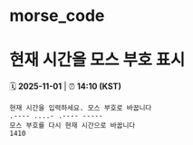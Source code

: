 # morse_code
# 현재 시간을 모스 부호 표시
<!-- MORSE_TIME_START -->
🗓️ **2025-11-01** | ⏰ **14:10 (KST)**

```
현재 시간을 입력하세요. 모스 부호로 바꿉니다
.---- ....- .---- -----
모스 부호를 다시 현재 시간으로 바꿉니다
1410
```
<!-- MORSE_TIME_END -->
